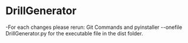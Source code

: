 # DrillGenerator

-For each changes please rerun: Git Commands and
pyinstaller --onefile DrillGenerator.py for 
the executable file in the dist folder.
